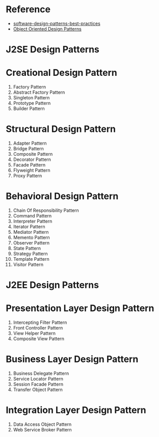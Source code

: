 # Reference
* [software-design-patterns-best-practices](https://www.educative.io/courses/software-design-patterns-best-practices)
* [Object Oriented Design Patterns](https://www.oodesign.com/)
# J2SE Design Patterns
# Creational Design Pattern
1. Factory Pattern
2. Abstract Factory Pattern
3. Singleton Pattern
4. Prototype Pattern
5. Builder Pattern
# Structural Design Pattern
1. Adapter Pattern
2. Bridge Pattern
3. Composite Pattern
4. Decorator Pattern
5. Facade Pattern
6. Flyweight Pattern
7. Proxy Pattern
# Behavioral Design Pattern
1. Chain Of Responsibility Pattern
2. Command Pattern
3. Interpreter Pattern
4. Iterator Pattern
5. Mediator Pattern
6. Memento Pattern
7. Observer Pattern
8. State Pattern
9. Strategy Pattern
10. Template Pattern
11. Visitor Pattern
# J2EE Design Patterns
# Presentation Layer Design Pattern
1. Intercepting Filter Pattern
2. Front Controller Pattern
3. View Helper Pattern
4. Composite View Pattern
# Business Layer Design Pattern
1. Business Delegate Pattern
2. Service Locator Pattern
3. Session Facade Pattern
4. Transfer Object Pattern
# Integration Layer Design Pattern
1. Data Access Object Pattern
2. Web Service Broker Pattern




